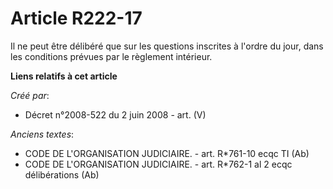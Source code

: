 # Article R222-17

Il ne peut être délibéré que sur les questions inscrites à l'ordre du jour, dans les conditions prévues par le règlement
intérieur.

**Liens relatifs à cet article**

_Créé par_:

  - Décret n°2008-522 du 2 juin 2008 - art. (V)

_Anciens textes_:

  - CODE DE L'ORGANISATION JUDICIAIRE. - art. R*761-10 ecqc TI (Ab)
  - CODE DE L'ORGANISATION JUDICIAIRE. - art. R*762-1 al 2 ecqc délibérations (Ab)
